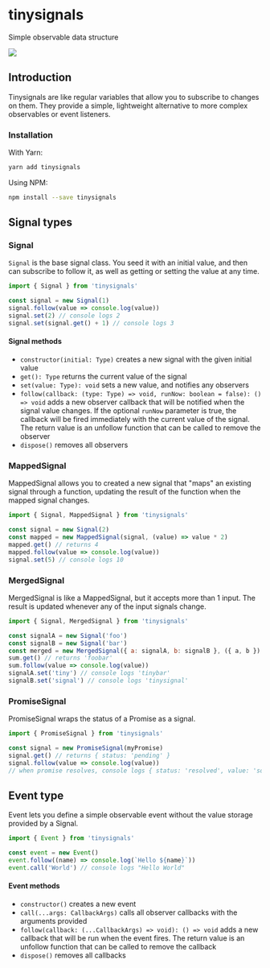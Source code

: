# tinysignals

Simple observable data structure

![](https://travis-ci.org/tobico/tinysignals.svg?branch=master)

## Introduction

Tinysignals are like regular variables that allow you to subscribe to changes on them. They provide a simple, lightweight alternative to more complex observables or event listeners.

### Installation

With Yarn:
```sh
yarn add tinysignals
```

Using NPM:
```sh
npm install --save tinysignals
```

## Signal types

### Signal

`Signal` is the base signal class. You seed it with an initial value, and then can subscribe to follow it, as well as getting or setting the value at any time.

```js
import { Signal } from 'tinysignals'

const signal = new Signal(1)
signal.follow(value => console.log(value))
signal.set(2) // console logs 2
signal.set(signal.get() + 1) // console logs 3
```

#### Signal methods

* `constructor(initial: Type)` creates a new signal with the given initial value
* `get(): Type` returns the current value of the signal
* `set(value: Type): void` sets a new value, and notifies any observers
* `follow(callback: (type: Type) => void, runNow: boolean = false): () => void`
  adds a new observer callback that will be notified when the signal value
  changes. If the optional `runNow` parameter is true, the callback will be
  fired immediately with the current value of the signal. The return value is an
  unfollow function that can be called to remove the observer
* `dispose()` removes all observers

### MappedSignal

MappedSignal allows you to created a new signal that "maps" an existing signal through a function, updating the result of the function when the mapped signal changes.

```js
import { Signal, MappedSignal } from 'tinysignals'

const signal = new Signal(2)
const mapped = new MappedSignal(signal, (value) => value * 2)
mapped.get() // returns 4
mapped.follow(value => console.log(value))
signal.set(5) // console logs 10
```

### MergedSignal

MergedSignal is like a MappedSignal, but it accepts more than 1 input. The result is updated whenever any of the input signals change.

```js
import { Signal, MergedSignal } from 'tinysignals'

const signalA = new Signal('foo')
const signalB = new Signal('bar')
const merged = new MergedSignal({ a: signalA, b: signalB }, ({ a, b }) => a + b)
sum.get() // returns 'foobar'
sum.follow(value => console.log(value))
signalA.set('tiny') // console logs 'tinybar'
signalB.set('signal') // console logs 'tinysignal'
```

### PromiseSignal

PromiseSignal wraps the status of a Promise as a signal.

```js
import { PromiseSignal } from 'tinysignals'

const signal = new PromiseSignal(myPromise)
signal.get() // returns { status: 'pending' }
signal.follow(value => console.log(value))
// when promise resolves, console logs { status: 'resolved', value: 'someValue' }
```

## Event type

Event lets you define a simple observable event without the value storage
provided by a Signal.

```js
import { Event } from 'tinysignals'

const event = new Event()
event.follow((name) => console.log(`Hello ${name}`))
event.call('World') // console logs "Hello World"
```

#### Event methods

* `constructor()` creates a new event
* `call(...args: CallbackArgs)` calls all observer callbacks with the arguments
  provided
* `follow(callback: (...CallbackArgs) => void): () => void`
  adds a new callback that will be run when the event fires. The return value
  is an unfollow function that can be called to remove the callback
* `dispose()` removes all callbacks
